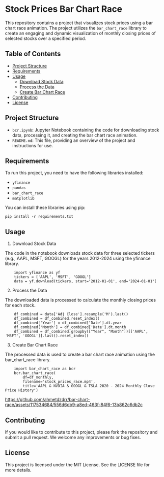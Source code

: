 # Stock Prices Bar Chart Race

This repository contains a project that visualizes stock prices using a bar chart race animation. The project utilizes the `bar_chart_race` library to create an engaging and dynamic visualization of monthly closing prices of selected stocks over a specified period.

## Table of Contents

- [Project Structure](#project-structure)
- [Requirements](#requirements)
- [Usage](#usage)
  - [Download Stock Data](#download-stock-data)
  - [Process the Data](#process-the-data)
  - [Create Bar Chart Race](#create-bar-chart-race)
- [Contributing](#contributing)
- [License](#license)

## Project Structure

- `bcr.ipynb`: Jupyter Notebook containing the code for downloading stock data, processing it, and creating the bar chart race animation.
- `README.md`: This file, providing an overview of the project and instructions for use.

## Requirements

To run this project, you need to have the following libraries installed:

- `yfinance`
- `pandas`
- `bar_chart_race`
- `matplotlib`

You can install these libraries using pip:

    pip install -r requirements.txt

## Usage

1. Download Stock Data
   
The code in the notebook downloads stock data for three selected tickers (e.g., AAPL, MSFT, GOOGL) for the years 2012-2024 using the yfinance library.


        import yfinance as yf
        tickers = ['AAPL', 'MSFT', 'GOOGL']
        data = yf.download(tickers, start='2012-01-01', end='2024-01-01')

2. Process the Data

The downloaded data is processed to calculate the monthly closing prices for each stock.

        df_combined = data['Adj Close'].resample('M').last()
        df_combined = df_combined.reset_index()
        df_combined['Year'] = df_combined['Date'].dt.year
        df_combined['Month'] = df_combined['Date'].dt.month
        df_combined = df_combined.groupby(["Year", "Month"])[['AAPL', 'MSFT', 'GOOGL']].last().reset_index()

3. Create Bar Chart Race
   
The processed data is used to create a bar chart race animation using the bar_chart_race library.

        import bar_chart_race as bcr
        bcr.bar_chart_race(
            df=df_monthly,
            filename='stock_prices_race.mp4',
            title='AAPL & NVDIA & GOOGL & TSLA 2020 - 2024 Monthly Close Price History')



https://github.com/ahmetdzdrr/bar-chart-race/assets/117534684/556d6db9-a8ed-463f-84f6-13b862c6db2c



## Contributing

If you would like to contribute to this project, please fork the repository and submit a pull request. We welcome any improvements or bug fixes.

## License

This project is licensed under the MIT License. See the LICENSE file for more details.
